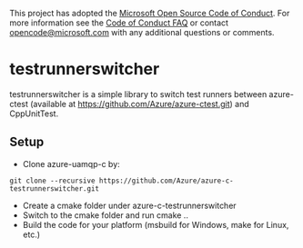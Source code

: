 This project has adopted the [Microsoft Open Source Code of Conduct](https://opensource.microsoft.com/codeofconduct/). For more information see the [Code of Conduct FAQ](https://opensource.microsoft.com/codeofconduct/faq/) or contact [opencode@microsoft.com](mailto:opencode@microsoft.com) with any additional questions or comments.

# testrunnerswitcher

testrunnerswitcher is a simple library to switch test runners between azure-ctest (available at https://github.com/Azure/azure-ctest.git) and CppUnitTest.

## Setup

- Clone azure-uamqp-c by:
```
git clone --recursive https://github.com/Azure/azure-c-testrunnerswitcher.git
```
- Create a cmake folder under azure-c-testrunnerswitcher
- Switch to the cmake folder and run
   cmake ..
- Build the code for your platform (msbuild for Windows, make for Linux, etc.)
